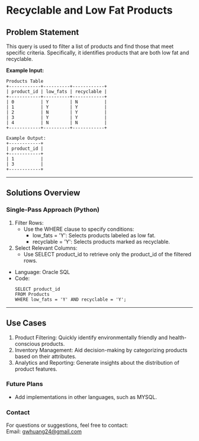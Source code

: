 # **Recyclable and Low Fat Products**

## **Problem Statement**
This query is used to filter a list of products and find those that meet specific criteria. Specifically, it identifies products that are both low fat and recyclable.  

**Example Input:**
  ```
  Products Table
  +------------+----------+------------+
  | product_id | low_fats | recyclable |
  +------------+----------+------------+
  | 0          | Y        | N          |
  | 1          | Y        | Y          |
  | 2          | N        | Y          |
  | 3          | Y        | Y          |
  | 4          | N        | N          |
  +------------+----------+------------+

  Example Output:
  +------------+
  | product_id |
  +------------+
  | 1          |
  | 3          |
  +------------+
  ```
---

## **Solutions Overview**
### **Single-Pass Approach (Python)**
1. Filter Rows:  
   - Use the WHERE clause to specify conditions:
     - low_fats = 'Y': Selects products labeled as low fat. 
	 - recyclable = 'Y': Selects products marked as recyclable.
2. Select Relevant Columns:
   - Use SELECT product_id to retrieve only the product_id of the filtered rows. 
   
- Language: Oracle SQL
- Code:
  ```
  SELECT product_id
  FROM Products
  WHERE low_fats = 'Y' AND recyclable = 'Y';
  ```
  
---

## **Use Cases**
1. Product Filtering: Quickly identify environmentally friendly and health-conscious products.
2. Inventory Management: Aid decision-making by categorizing products based on their attributes.
3. Analytics and Reporting: Generate insights about the distribution of product features.  

### **Future Plans**
- Add implementations in other languages, such as MYSQL.
  
### **Contact**
For questions or suggestions, feel free to contact:  
Email: gwhuang24@gmail.com
